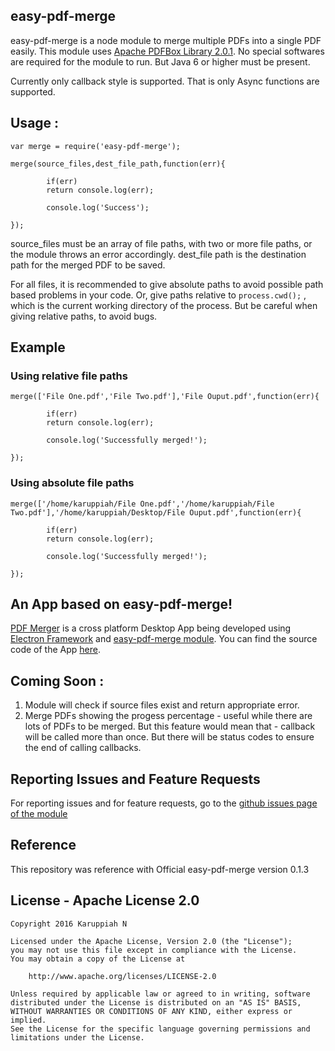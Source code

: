 ## easy-pdf-merge

easy-pdf-merge is a node module to merge multiple PDFs into a single PDF easily. This module uses [Apache PDFBox Library 2.0.1](http://pdfbox.apache.org). No special softwares are required for the module to run. But Java 6 or higher must be present.

Currently only callback style is supported. That is only Async functions are supported.

## Usage :

```
var merge = require('easy-pdf-merge');

merge(source_files,dest_file_path,function(err){

        if(err)
        return console.log(err);

        console.log('Success');

});

```

source_files must be an array of file paths, with two or more file paths, or the module throws an error accordingly.
dest_file path is the destination path for the merged PDF to be saved.

For all files, it is recommended to give absolute paths to avoid possible path based problems in your code. Or, give paths relative to `process.cwd();` , which is the current working directory of the process. But be careful when giving relative paths, to avoid bugs.

## Example

### Using relative file paths
```
merge(['File One.pdf','File Two.pdf'],'File Ouput.pdf',function(err){

        if(err)
        return console.log(err);

        console.log('Successfully merged!');

});
```

### Using absolute file paths
```
merge(['/home/karuppiah/File One.pdf','/home/karuppiah/File Two.pdf'],'/home/karuppiah/Desktop/File Ouput.pdf',function(err){

        if(err)
        return console.log(err);

        console.log('Successfully merged!');

});
```

## An App based on easy-pdf-merge!

[PDF Merger](https://github.com/karuppiah7890/pdf-merger-app) is a cross platform Desktop App being developed using [Electron Framework](http://electron.atom.io) and [easy-pdf-merge module](https://www.npmjs.com/package/easy-pdf-merge). You can find the source code of the App [here](https://github.com/karuppiah7890/pdf-merger-app).

## Coming Soon :
  1. Module will check if source files exist and return appropriate error.
  2. Merge PDFs showing the progess percentage - useful while there are lots of PDFs to be merged. But this feature would mean that - callback will be called more than once. But there will be status codes to ensure the end of calling callbacks.

## Reporting Issues and Feature Requests

For reporting issues and for feature requests, go to the [github issues page of the module](https://github.com/karuppiah7890/easy-pdf-merge/issues)

## Reference

This repository was reference with Official easy-pdf-merge version 0.1.3

## License - Apache License 2.0
```
Copyright 2016 Karuppiah N

Licensed under the Apache License, Version 2.0 (the "License");
you may not use this file except in compliance with the License.
You may obtain a copy of the License at

    http://www.apache.org/licenses/LICENSE-2.0

Unless required by applicable law or agreed to in writing, software
distributed under the License is distributed on an "AS IS" BASIS,
WITHOUT WARRANTIES OR CONDITIONS OF ANY KIND, either express or implied.
See the License for the specific language governing permissions and
limitations under the License.
```
